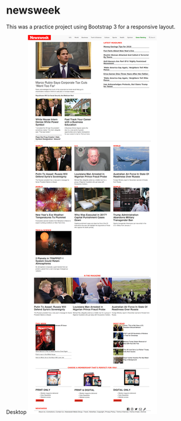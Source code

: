 # newsweek

This was a practice project using Bootstrap 3 for a responsive layout.

Desktop
![Image Hover Text](/ss.png)